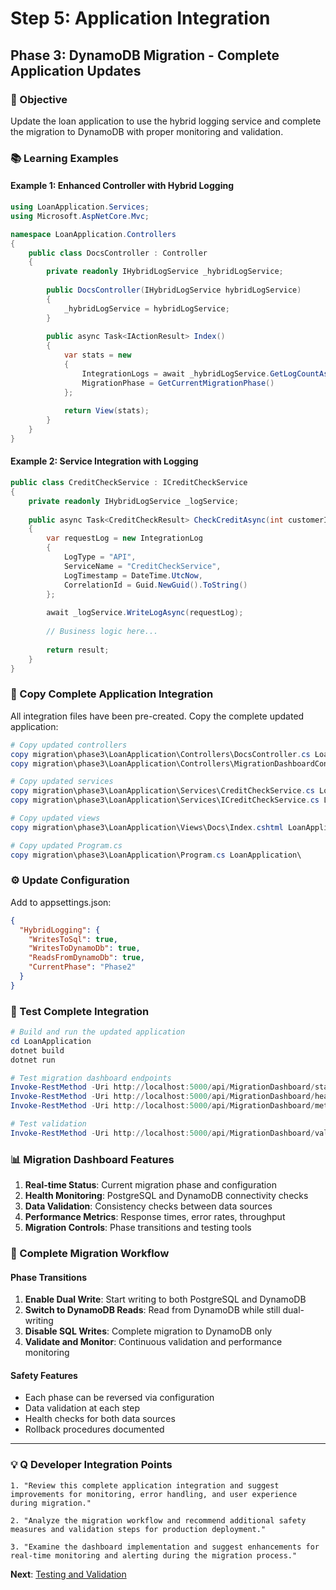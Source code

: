 # Step 5: Application Integration
## Phase 3: DynamoDB Migration - Complete Application Updates

### 🎯 Objective
Update the loan application to use the hybrid logging service and complete the migration to DynamoDB with proper monitoring and validation.

### 📚 Learning Examples

#### Example 1: Enhanced Controller with Hybrid Logging
```csharp
using LoanApplication.Services;
using Microsoft.AspNetCore.Mvc;

namespace LoanApplication.Controllers
{
    public class DocsController : Controller
    {
        private readonly IHybridLogService _hybridLogService;
        
        public DocsController(IHybridLogService hybridLogService)
        {
            _hybridLogService = hybridLogService;
        }
        
        public async Task<IActionResult> Index()
        {
            var stats = new
            {
                IntegrationLogs = await _hybridLogService.GetLogCountAsync(),
                MigrationPhase = GetCurrentMigrationPhase()
            };
            
            return View(stats);
        }
    }
}
```

#### Example 2: Service Integration with Logging
```csharp
public class CreditCheckService : ICreditCheckService
{
    private readonly IHybridLogService _logService;
    
    public async Task<CreditCheckResult> CheckCreditAsync(int customerId, decimal loanAmount)
    {
        var requestLog = new IntegrationLog
        {
            LogType = "API",
            ServiceName = "CreditCheckService",
            LogTimestamp = DateTime.UtcNow,
            CorrelationId = Guid.NewGuid().ToString()
        };
        
        await _logService.WriteLogAsync(requestLog);
        
        // Business logic here...
        
        return result;
    }
}
```

### 📁 Copy Complete Application Integration

All integration files have been pre-created. Copy the complete updated application:

```powershell
# Copy updated controllers
copy migration\phase3\LoanApplication\Controllers\DocsController.cs LoanApplication\Controllers\
copy migration\phase3\LoanApplication\Controllers\MigrationDashboardController.cs LoanApplication\Controllers\

# Copy updated services
copy migration\phase3\LoanApplication\Services\CreditCheckService.cs LoanApplication\Services\
copy migration\phase3\LoanApplication\Services\ICreditCheckService.cs LoanApplication\Services\

# Copy updated views
copy migration\phase3\LoanApplication\Views\Docs\Index.cshtml LoanApplication\Views\Docs\

# Copy updated Program.cs
copy migration\phase3\LoanApplication\Program.cs LoanApplication\
```

### ⚙️ Update Configuration

Add to appsettings.json:
```json
{
  "HybridLogging": {
    "WritesToSql": true,
    "WritesToDynamoDb": true,
    "ReadsFromDynamoDb": true,
    "CurrentPhase": "Phase2"
  }
}
```

### 🧪 Test Complete Integration

```powershell
# Build and run the updated application
cd LoanApplication
dotnet build
dotnet run

# Test migration dashboard endpoints
Invoke-RestMethod -Uri http://localhost:5000/api/MigrationDashboard/status
Invoke-RestMethod -Uri http://localhost:5000/api/MigrationDashboard/health
Invoke-RestMethod -Uri http://localhost:5000/api/MigrationDashboard/metrics

# Test validation
Invoke-RestMethod -Uri http://localhost:5000/api/MigrationDashboard/validate -Method POST
```

### 📊 Migration Dashboard Features

1. **Real-time Status**: Current migration phase and configuration
2. **Health Monitoring**: PostgreSQL and DynamoDB connectivity checks
3. **Data Validation**: Consistency checks between data sources
4. **Performance Metrics**: Response times, error rates, throughput
5. **Migration Controls**: Phase transitions and testing tools

### 🚀 Complete Migration Workflow

#### Phase Transitions
1. **Enable Dual Write**: Start writing to both PostgreSQL and DynamoDB
2. **Switch to DynamoDB Reads**: Read from DynamoDB while still dual-writing
3. **Disable SQL Writes**: Complete migration to DynamoDB only
4. **Validate and Monitor**: Continuous validation and performance monitoring

#### Safety Features
- Each phase can be reversed via configuration
- Data validation at each step
- Health checks for both data sources
- Rollback procedures documented

---

### 💡 Q Developer Integration Points

```
1. "Review this complete application integration and suggest improvements for monitoring, error handling, and user experience during migration."

2. "Analyze the migration workflow and recommend additional safety measures and validation steps for production deployment."

3. "Examine the dashboard implementation and suggest enhancements for real-time monitoring and alerting during the migration process."
```

**Next**: [Testing and Validation](../05-comparison/01-validation-procedures.md)